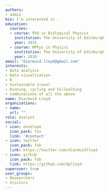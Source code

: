 ```yaml
---
authors:
- admin
bio: I'm interested in .
education:
  courses:
  - course: PhD in Biological Physics
    institution: The University of Edinburgh
    year: 2015
  - course: MPhys in Physics
    institution: The University of Edinburgh
    year: 2010
email: "diarmuid.lloyd@gmail.com"
interests:
- Data analysis
- Data visualisation
- R
- Sustainable travel
- Running, cycling and hillwalking
- Combinations of all the above
name: Diarmuid Lloyd
organizations:
- name: 
  url: ""
role: analyst
social:
- icon: envelope
  icon_pack: fas
  link: '#contact'
- icon: twitter
  icon_pack: fab
  link: https://twitter.com/diarmuidlloyd
- icon: github
  icon_pack: fab
  link: https://github.com/dplloyd
superuser: true
user_groups:
- Researchers
- Visitors
---
```



